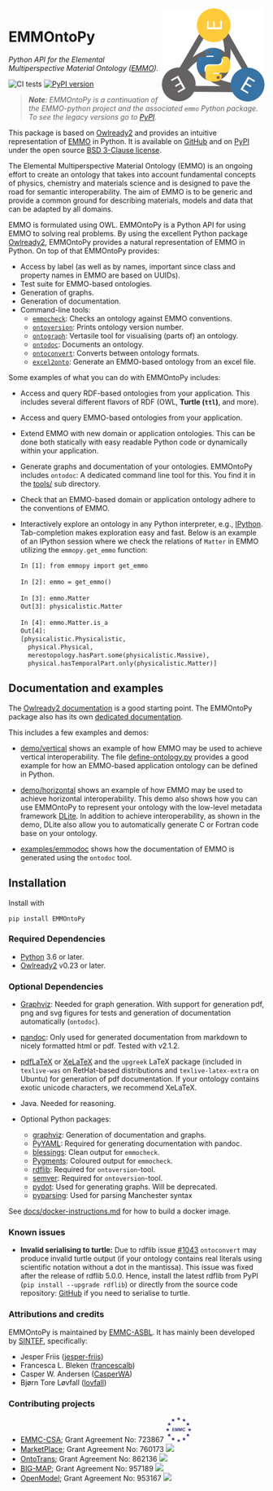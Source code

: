 <!-- markdownlint-disable MD033 MD041 -->
<img src="docs/images/emmontopy-logo.png" width="40%" align="right">

# EMMOntoPy

*Python API for the Elemental Multiperspective Material Ontology ([EMMO]).*

![CI tests](https://github.com/emmo-repo/EMMOntoPy/workflows/CI%20Tests/badge.svg)
[![PyPI version](https://badge.fury.io/py/EMMOntoPy.svg)](https://badge.fury.io/py/EMMOntoPy)

> ***Note**: EMMOntoPy is a continuation of the EMMO-python project and the associated `emmo` Python package.
> To see the legacy versions go to [PyPI](https://pypi.org/project/EMMO/).*

This package is based on [Owlready2] and provides an intuitive representation of [EMMO] in Python.
It is available on [GitHub][EMMOntoPy] and on [PyPI][PyPI:EMMOntoPy] under the open source [BSD 3-Clause license](LICENSE.txt).

The Elemental Multiperspective Material Ontology (EMMO) is an ongoing effort to create an ontology that takes into account fundamental concepts of physics, chemistry and materials science and is designed to pave the road for semantic interoperability.
The aim of EMMO is to be generic and provide a common ground for describing materials, models and data that can be adapted by all domains.

EMMO is formulated using OWL.
EMMOntoPy is a Python API for using EMMO to solving real problems.
By using the excellent Python package [Owlready2], EMMOntoPy provides a natural representation of EMMO in Python.
On top of that EMMOntoPy provides:

- Access by label (as well as by names, important since class and property names in EMMO are based on UUIDs).
- Test suite for EMMO-based ontologies.
- Generation of graphs.
- Generation of documentation.
- Command-line tools:
  - [`emmocheck`](docs/tools-instructions.md#emmocheck):
    Checks an ontology against EMMO conventions.
  - [`ontoversion`](docs/tools-instructions.md#ontoversion):
    Prints ontology version number.
  - [`ontograph`](docs/tools-instructions.md#ontograph):
    Vertasile tool for visualising (parts of) an ontology.
  - [`ontodoc`](docs/tools-instructions.md#ontodoc):
    Documents an ontology.
  - [`ontoconvert`](docs/tools-instructions.md#ontoconvert):
    Converts between ontology formats.
  - [`excel2onto`](docs/tools-instructions.md#excel2onto):
    Generate an EMMO-based ontology from an excel file.

Some examples of what you can do with EMMOntoPy includes:

- Access and query RDF-based ontologies from your application.
  This includes several different flavors of RDF (OWL, **Turtle (`ttl`)**, and more).
- Access and query EMMO-based ontologies from your application.
- Extend EMMO with new domain or application ontologies.
  This can be done both statically with easy readable Python code or dynamically within your application.
- Generate graphs and documentation of your ontologies.
  EMMOntoPy includes `ontodoc`: A dedicated command line tool for this.
  You find it in the [tools/](tools) sub directory.
- Check that an EMMO-based domain or application ontology adhere to the conventions of EMMO.
- Interactively explore an ontology in any Python interpreter, e.g., [IPython].
  Tab-completion makes exploration easy and fast.
  Below is an example of an IPython session where we check the relations of `Matter` in EMMO utilizing the `emmopy.get_emmo` function:

  ```ipython
  In [1]: from emmopy import get_emmo

  In [2]: emmo = get_emmo()

  In [3]: emmo.Matter
  Out[3]: physicalistic.Matter

  In [4]: emmo.Matter.is_a
  Out[4]:
  [physicalistic.Physicalistic,
    physical.Physical,
    mereotopology.hasPart.some(physicalistic.Massive),
    physical.hasTemporalPart.only(physicalistic.Matter)]
  ```

## Documentation and examples

The [Owlready2 documentation][Owlready2-doc] is a good starting point.
The EMMOntoPy package also has its own [dedicated documentation](https://emmo-repo.github.io/EMMOntoPy).

This includes a few examples and demos:

- [demo/vertical](demo/vertical/README.md) shows an example of how EMMO may be used to achieve vertical interoperability.
  The file [define-ontology.py](demo/vertical/define_ontology.py) provides a good example for how an EMMO-based application ontology can be defined in Python.

- [demo/horizontal](demo/horizontal/README.md) shows an example of how EMMO may be used to achieve horizontal interoperability.
  This demo also shows how you can use EMMOntoPy to represent your ontology with the low-level metadata framework [DLite].
  In addition to achieve interoperability, as shown in the demo, DLite also allow you to automatically generate C or Fortran code base on your ontology.

- [examples/emmodoc](examples/emmodoc/README.md) shows how the documentation of EMMO is generated using the `ontodoc` tool.

## Installation

Install with

```console
pip install EMMOntoPy
```

### Required Dependencies

- [Python] 3.6 or later.
- [Owlready2] v0.23 or later.

### Optional Dependencies

- [Graphviz][graphviz_website]: Needed for graph generation.
  With support for generation pdf, png and svg figures for tests and generation of documentation automatically (`ontodoc`).
- [pandoc]: Only used for generated documentation from markdown to nicely formatted html or pdf.
  Tested with v2.1.2.
- [pdfLaTeX] or [XeLaTeX] and the `upgreek` LaTeX package (included in `texlive-was` on RetHat-based distributions and `texlive-latex-extra` on Ubuntu) for generation of pdf documentation.
  If your ontology contains exotic unicode characters, we recommend XeLaTeX.

- Java.
  Needed for reasoning.

- Optional Python packages:
  - [graphviz][graphviz_python]: Generation of documentation and graphs.
  - [PyYAML]: Required for generating documentation with pandoc.
  - [blessings]: Clean output for `emmocheck`.
  - [Pygments]: Coloured output for `emmocheck`.
  - [rdflib]: Required for `ontoversion`-tool.
  - [semver]: Required for `ontoversion`-tool.
  - [pydot]: Used for generating graphs.
    Will be deprecated.
  - [pyparsing](https://github.com/pyparsing/pyparsing): Used for parsing Manchester syntax

See [docs/docker-instructions.md](docs/docker-instructions.md) for how to build a docker image.

### Known issues

- **Invalid serialising to turtle:** Due to rdflib issue [#1043](https://github.com/RDFLib/rdflib/issues/1043) `ontoconvert` may produce invalid turtle output (if your ontology contains real literals using scientific notation without a dot in the mantissa).
  This issue was fixed after the release of rdflib 5.0.0.
  Hence, install the latest rdflib from PyPI (`pip install --upgrade rdflib`) or directly from the source code repository: [GitHub](https://github.com/RDFLib/rdflib) if you need to serialise to turtle.

### Attributions and credits

EMMOntoPy is maintained by [EMMC-ASBL](https://emmc.eu/).
It has mainly been developed by [SINTEF](https://www.sintef.no/), specifically:

- Jesper Friis ([jesper-friis](https://github.com/jesper-friis))
- Francesca L. Bleken ([francescalb](https://github.com/francescalb))
- Casper W. Andersen ([CasperWA](https://github.com/CasperWA))
- Bjørn Tore Løvfall ([lovfall](https://github.com/lovfall))

### Contributing projects

- [EMMC-CSA](https://emmc.eu/);
  Grant Agreement No: 723867
  <img src="docs/images/emmc_logo.png" width="50">
- [MarketPlace](https://www.the-marketplace-project.eu/);
  Grant Agreement No: 760173
  <img src="https://www.the-marketplace-project.eu/content/dam/iwm/the-marketplace-project/images/MARKETPLACE_LOGO_300dpi.png" width="120">
- [OntoTrans](https://ontotrans.eu/project/);
  Grant Agreement No: 862136
  <img src="https://ontotrans.eu/wp-content/uploads/2020/05/ot_logo_rosa_gro%C3%9F.svg" width="81.625">
- [BIG-MAP](https://www.big-map.eu/);
  Grant Agreement No: 957189
  <img src="https://avatars1.githubusercontent.com/u/72801303?s=200&v=4" width="50">
- [OpenModel](https://www.open-model.eu/);
  Grant Agreement No: 953167
  <img src="https://openmodel.ifam.fraunhofer.de/app/uploads/sites/2/2021/07/open-model-logo.png" width="90">

[EMMOntoPy]: https://github.com/emmo-repo/EMMOntoPy/
[Owlready2]: https://pypi.org/project/Owlready2/
[Owlready2-doc]: https://owlready2.readthedocs.io/
[EMMO]: https://emmo-repo.github.io
[PyPI:EMMOntoPy]: https://pypi.org/project/EMMOntoPy/
[Python]: https://www.python.org/
[IPython]: https://ipython.org/
[DLite]: https://github.com/SINTEF/dlite/
[pydot]: https://pypi.org/project/pydot/
[graphviz_website]: https://www.graphviz.org/
[pandoc]: http://pandoc.org/
[XeLaTeX]: https://www.overleaf.com/learn/latex/XeLaTeX/
[pdfLaTeX]: https://www.latex-project.org/
[graphviz_python]: https://pypi.org/project/graphviz
[PyYAML]: https://pypi.org/project/PyYAML/
[blessings]: https://pypi.org/project/blessings/
[Pygments]: https://pypi.org/project/Pygments/
[semver]: https://pypi.org/project/semver/
[rdflib]: https://pypi.org/project/rdflib/
